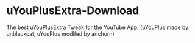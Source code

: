 # uYouPlusExtra-Download
The best uYouPlusExtra Tweak for the YouTube App. (uYouPlus made by qnblackcat, uYouPlus modifed by arichorn)
